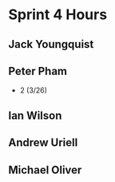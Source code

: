 # Sprint 4 Hours

## Jack Youngquist



## Peter Pham

- 2 (3/26)

## Ian Wilson


## Andrew Uriell


## Michael Oliver
